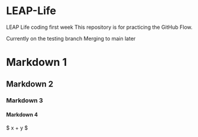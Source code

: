 # LEAP-Life
LEAP Life coding first week 
This repository is for practicing the GitHub Flow.

Currently on the testing branch
Merging to main later

# Markdown 1
## Markdown 2
### Markdown 3
#### Markdown 4

$ x + y $